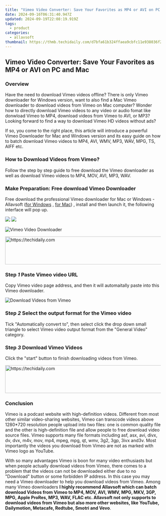 ```yaml
---
title: "Vimeo Video Converter: Save Your Favorites as MP4 or AVI on PC and Mac"
date: 2024-09-16T06:31:40.947Z
updated: 2024-09-19T22:08:19.919Z
tags:
  - product
categories:
  - allavsoft
thumbnail: https://thmb.techidaily.com/d7bfa61b324ffaea9cbfc11e938036f2476668f1b77c7e6a5441829794f7ed33.jpg
---
```


## Vimeo Video Converter: Save Your Favorites as MP4 or AVI on PC and Mac

### Overview

Have the need to download Vimeo videos offline? There is only Vimeo downloader for Windows version, want to also find a Mac Vimeo downloader to download videos from Vimeo on Mac computer? Wonder how to directly download Vimeo videos to any video or audio fomat like donwload Vimeo to MP4, download videos from Vimeo to AVI, or MP3? Looking forward to find a way to download Vimeo HD videos without ads?

If so, you come to the right place, this article will introduce a powerful Vimeo Downloader for Mac and Windows version and its easy guide on how to batch download Vimeo videos to MP4, AVI, WMV, MP3, WAV, MPG, TS, AIFF etc.

### How to Download Videos from Vimeo?

Follow the step by step guide to free download the Vimeo downloader as well as download Vimeo videos to MP4, MOV, AVI, MP3, WAV.

### Make Preparation: Free download Vimeo Downloader

Free download the professional Vimeo downloader for Mac or Windows - Allavsoft ([for Windows](https://tools.techidaily.com/allavsoft/products/) , [for Mac](https://tools.techidaily.com/allavsoft/products/)) , install and then launch it, the following interface will pop up.

[![](https://www.allavsoft.com/how-to/../images/how-to/free-download-win.jpg)](https://tools.techidaily.com/allavsoft/products/) [![](https://www.allavsoft.com/how-to/../images/how-to/free-download-mac.jpg)](https://tools.techidaily.com/allavsoft/products/)

![Vimeo Video Downloader](https://www.allavsoft.com/how-to/../images/allavsoft/screen-shot-600.jpg)

<!-- affiliate ads begin -->
<a href="https://appsumo.8odi.net/c/5597632/2043662/7443" target="_top" id="2043662">
  <img src="//a.impactradius-go.com/display-ad/7443-2043662" border="0" alt="https://techidaily.com" width="728" height="90"/>
</a>
<img height="0" width="0" src="https://appsumo.8odi.net/i/5597632/2043662/7443" style="position:absolute;visibility:hidden;" border="0" />
<!-- affiliate ads end -->

### Step _1_ Paste Vimeo video URL

Copy Vimeo video page address, and then it will automaitally paste into this Vimeo downloader.

![Download Videos from Vimeo](https://www.allavsoft.com/how-to/../images/how-to/vimeo-downloader/download-vimeo-videos.jpg)

### Step _2_ Select the output format for the Vimeo video

Tick "Automatically convert to", then select click the drop down small triangle to select Vimeo video output format from the "General Video" category.

### Step _3_ Download Vimeo Videos

Click the "start" button to finish downloading videos from Vimeo.

<!-- affiliate ads begin -->
<a href="https://bluettide.pxf.io/c/5597632/2141683/17092" target="_top" id="2141683">
  <img src="//a.impactradius-go.com/display-ad/17092-2141683" border="0" alt="https://techidaily.com" width="728" height="90"/>
</a>
<img height="0" width="0" src="https://bluettide.pxf.io/i/5597632/2141683/17092" style="position:absolute;visibility:hidden;" border="0" />
<!-- affiliate ads end -->

### Conclusion

Vimeo is a podcast website with high-definition videos. Different from most other similar video-sharing websites, Vimeo can transcode videos above 1280\*720 resolution people upload into two files: one is common quality file and the other is high-definition file and allow people to free download video source files. Vimeo supports many file formats including asf, asx, avi, divx, dv, dvx, m4v, mov, mp4, mpeg, mpg, qt, wmv, 3g2, 3gp, 3ivx and3v. Most importantly the videos you download from Vimeo are not as marked with Vimeo logo as YouTube.

With so many advantages Vimeo is boon for many video enthusiasts but when people actually download videos from Vimeo, there comes to a problem that the videos can not be downloaded either due to no "Download" button or some forbidden IP address. In this case you may need a Vimeo downloader to help you download videos from Vimeo. Among many Vimeo downloaders **I highly recommend Allavsoft which can batch download Videos from Vimeo to MP4, MOV, AVI, WMV, MPG, MKV, 3GP, MPG, Apple ProRes, MP3, WAV, FLAC etc. Allavsoft not only supports to download videos from Vimeo but also more other websites, like YouTube, Dailymotion, Metacafe, Redtube, Smotri and Vevo**.

<ins class="adsbygoogle"
     style="display:block"
     data-ad-format="autorelaxed"
     data-ad-client="ca-pub-7571918770474297"
     data-ad-slot="1223367746"></ins>

<ins class="adsbygoogle"
     style="display:block"
     data-ad-client="ca-pub-7571918770474297"
     data-ad-slot="8358498916"
     data-ad-format="auto"
     data-full-width-responsive="true"></ins>
